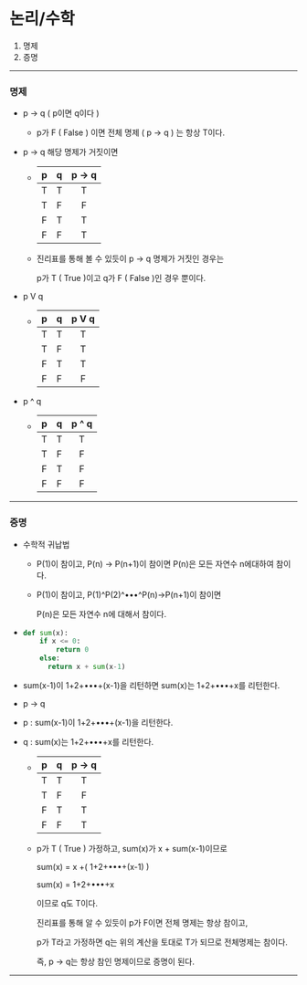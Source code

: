 # 논리/수학

1. 명제
2. 증명



---

### 명제

- p -> q ( p이면 q이다 )

  - p가 F ( False ) 이면  전체 명제  ( p -> q ) 는 항상 T이다.

  

- p -> q 해당 명제가 거짓이면

  - |  p   |  q   | p -> q |
    | :--: | :--: | :----: |
    |  T   |  T   |   T    |
    |  T   |  F   |   F    |
    |  F   |  T   |   T    |
    |  F   |  F   |   T    |

  - 진리표를 통해 볼 수 있듯이 p -> q 명제가 거짓인 경우는

     p가 T ( True )이고 q가 F ( False )인 경우 뿐이다.

  

- p V q

  - |  p   |  q   | p V q |
    | :--: | :--: | :---: |
    |  T   |  T   |   T   |
    |  T   |  F   |   T   |
    |  F   |  T   |   T   |
    |  F   |  F   |   F   |



- p ^ q

  - |  p   |  q   | p ^ q |
    | :--: | :--: | :---: |
    |  T   |  T   |   T   |
    |  T   |  F   |   F   |
    |  F   |  T   |   F   |
    |  F   |  F   |   F   |



---

### 증명

- 수학적 귀납법

  - P(1)이 참이고, P(n) -> P(n+1)이 참이면 P(n)은 모든 자연수 n에대하여 참이다.

  - P(1)이 참이고, P(1)^P(2)^•••^P(n)->P(n+1)이 참이면

    P(n)은 모든 자연수 n에 대해서 참이다.

    

- ```python
  def sum(x):
      if x <= 0:
          return 0
      else:
      	return x + sum(x-1)
  ```



- sum(x-1)이 1+2+•••+(x-1)을 리턴하면 sum(x)는 1+2+•••+x를 리턴한다.

- p -> q

- p : sum(x-1)이 1+2+•••+(x-1)을 리턴한다.

- q : sum(x)는 1+2+•••+x를 리턴한다.

  - |  p   |  q   | p -> q |
    | :--: | :--: | :----: |
    |  T   |  T   |   T    |
    |  T   |  F   |   F    |
    |  F   |  T   |   T    |
    |  F   |  F   |   T    |

  - p가 T ( True ) 가정하고, sum(x)가 x + sum(x-1)이므로

    sum(x) = x +( 1+2+•••+(x-1) )

    sum(x) = 1+2+•••+x

    이므로 q도 T이다.

    진리표를 통해 알 수 있듯이 p가 F이면 전체 명제는 항상 참이고,

    p가 T라고 가정하면 q는 위의 계산을 토대로 T가 되므로 전체명제는 참이다.

    즉, p -> q는 항상 참인 명제이므로 증명이 된다.

---

